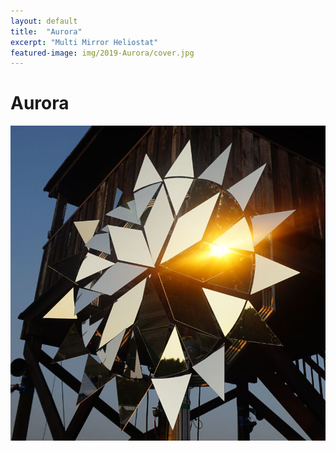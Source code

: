 ```yaml
---
layout: default
title:  "Aurora"
excerpt: "Multi Mirror Heliostat"
featured-image: img/2019-Aurora/cover.jpg
---
```


<h1>Aurora</h1>
<span class="image left"><a href="img/2019-Aurora/cover.jpg"><img src="img/2019-Aurora/cover.jpg" alt="Aurora Heliostat" /></a></span>


